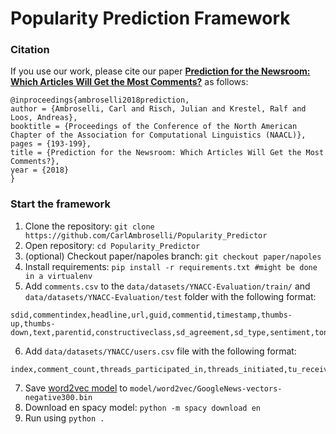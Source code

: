 # Popularity Prediction Framework

### Citation

If you use our work, please cite our paper [**Prediction for the Newsroom: Which Articles Will Get the Most Comments?**](https://github.com/julian-risch/NAACL2018/raw/master/ambroselli2018prediction.pdf) as follows:

    @inproceedings{ambroselli2018prediction,
    author = {Ambroselli, Carl and Risch, Julian and Krestel, Ralf and Loos, Andreas},
    booktitle = {Proceedings of the Conference of the North American Chapter of the Association for Computational Linguistics (NAACL)},
    pages = {193-199},
    title = {Prediction for the Newsroom: Which Articles Will Get the Most Comments?},
    year = {2018}
    }

### Start the framework
1. Clone the repository: `git clone https://github.com/CarlAmbroselli/Popularity_Predictor`
2. Open repository: `cd Popularity_Predictor`
3. (optional) Checkout paper/napoles branch: `git checkout paper/napoles`
4. Install requirements: `pip install -r requirements.txt #might be done in a virtualenv`
5. Add `comments.csv` to the `data/datasets/YNACC-Evaluation/train/` and `data/datasets/YNACC-Evaluation/test` folder with the following format: 
```
sdid,commentindex,headline,url,guid,commentid,timestamp,thumbs-up,thumbs-down,text,parentid,constructiveclass,sd_agreement,sd_type,sentiment,tone,commentagreement,topic,intendedaudience,persuasiveness,y_persuasive,y_audience,y_agreement_with_commenter,y_informative,y_mean,y_controversial,y_disagreement_with_commenter,y_off_topic_with_article,y_sentiment,y_sentiment_neutral,y_sentiment_positive,y_sentiment_negative,y_sentiment_mixed
```
6. Add `data/datasets/YNACC/users.csv` file with the following format:
```
index,comment_count,threads_participated_in,threads_initiated,tu_received,td_received,commenting_rate
```
7. Save [word2vec model](https://drive.google.com/file/d/0B7XkCwpI5KDYNlNUTTlSS21pQmM/edit) to `model/word2vec/GoogleNews-vectors-negative300.bin`
8. Download en spacy model: `python -m spacy download en`
9. Run using `python .`

